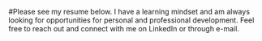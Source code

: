 #Please see my resume below. I have a learning mindset and am always looking for opportunities for personal and professional development. Feel free to reach out and connect with me on LinkedIn or through e-mail.
